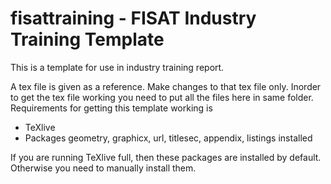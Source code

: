 fisattraining - FISAT Industry Training Template
=====================================

This is a template for use in industry training report. 

A tex file is given as a reference. Make changes to that tex file only. Inorder to get the tex file working you need to put all the files here in same folder. Requirements for getting this template working is

 - TeXlive 
 - Packages geometry, graphicx, url, titlesec, appendix, listings installed

If you are running TeXlive full, then these packages are installed by default. Otherwise you need to manually install them. 
